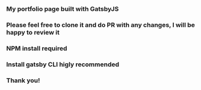 ### My portfolio page built with GatsbyJS

### Please feel free to clone it and do PR with any changes, I will be happy to review it

### NPM install required
### Install gatsby CLI higly recommended 

### Thank you!
